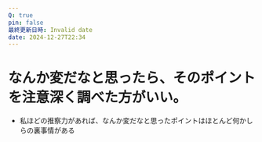 ```yaml
---
Q: true
pin: false
最終更新日時: Invalid date
date: 2024-12-27T22:34
---
```

# なんか変だなと思ったら、そのポイントを注意深く調べた方がいい。

- 私ほどの推察力があれば、なんか変だなと思ったポイントはほとんど何かしらの裏事情がある